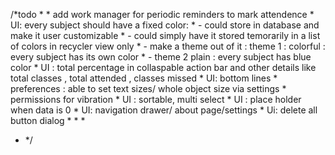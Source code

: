 /*todo
        *
        * add work manager for periodic reminders to mark attendence
        * UI: every subject should have a fixed color:
        *                       - could store in database and make it user customizable
        *                       - could simply have it stored temorarily in a list of colors in recycler view only
        *                       - make a theme out of it : theme 1 : colorful : every subject has its own color
        *                       - theme 2 plain : every subject has blue color
        * UI : total percentage in collaspable action bar and other details like total classes , total attended , classes missed
        * UI: bottom lines
        * preferences : able to set text sizes/ whole object size via settings
        * permissions for  vibration
        * UI : sortable, multi select
        * UI : place holder when data is 0
        * UI: navigation drawer/ about page/settings
        * Ui: delete all button dialog
        *
        *
        *
* */
